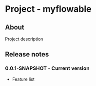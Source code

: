 # Project - myflowable

## About

Project description

## Release notes

### 0.0.1-SNAPSHOT - Current version

* Feature list